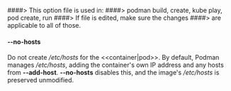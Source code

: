####> This option file is used in:
####>   podman build, create, kube play, pod create, run
####> If file is edited, make sure the changes
####> are applicable to all of those.
#### **--no-hosts**

Do not create _/etc/hosts_ for the <<container|pod>>.
By default, Podman manages _/etc/hosts_, adding the container's own IP address and any hosts from **--add-host**.
**--no-hosts** disables this, and the image's _/etc/hosts_ is preserved unmodified.
